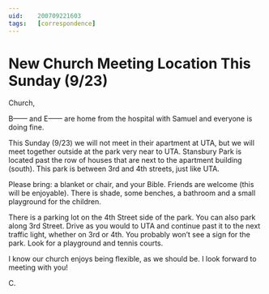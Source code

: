```yaml
---
uid:	200709221603
tags:	[correspondence]
---
```

  
# New Church Meeting Location This Sunday (9/23)

Church,

B—— and E—— are home from the hospital with Samuel and everyone is doing fine.

This Sunday (9/23) we will not meet in their apartment at UTA, but we will meet together outside at the park very near to UTA. Stansbury Park is located past the row of houses that are next to the apartment building (south). This park is between 3rd and 4th streets, just like UTA.

Please bring: a blanket or chair, and your Bible. Friends are welcome (this will be enjoyable). There is shade, some benches, a bathroom and a small playground for the children.

There is a parking lot on the 4th Street side of the park. You can also park along 3rd Street. Drive as you would to UTA and continue past it to the next traffic light, whether on 3rd or 4th. You probably won’t see a sign for the park. Look for a playground and tennis courts.

I know our church enjoys being flexible, as we should be. I look forward to meeting with you!

C.
